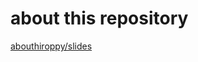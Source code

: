 <!-- background: title -->

# about this repository

[abouthiroppy/slides](https://github.com/abouthiroppy/slides)
